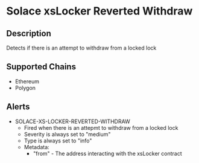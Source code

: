 # Solace xsLocker Reverted Withdraw

## Description

Detects if there is an attempt to withdraw from a locked lock

## Supported Chains

- Ethereum
- Polygon

## Alerts

- SOLACE-XS-LOCKER-REVERTED-WITHDRAW
  - Fired when there is an attepmt to withdraw from a locked lock
  - Severity is always set to "medium"
  - Type is always set to "info"
  - Metadata:
    - "from" - The address interacting with the xsLocker contract
